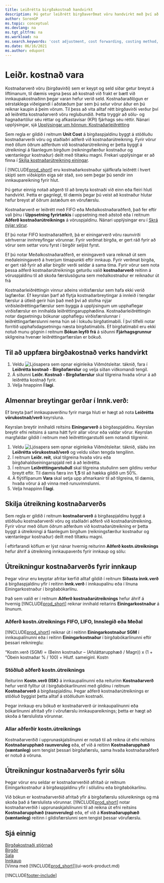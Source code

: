```yaml
---
title: Leiðrétta birgðakostnað handvirkt
description: Þú getur leiðrétt birgðaverðmat vöru handvirkt með því að nota FIFO eða meðalkostnaðaraðferð þegar vöruverð breytist.
author: SorenGP
ms.topic: conceptual
ms.devlang: na
ms.tgt_pltfrm: na
ms.workload: na
ms.search.keywords: 'cost adjustment, cost forwarding, costing method, inventory valuation, costing'
ms.date: 06/16/2021
ms.author: edupont
---
```

# <a name="adjust-item-costs"></a><a name="adjust-item-costs"></a>Leiðr. kostnað vara
Kostnaðarverð vöru (birgðavirði) sem er keypt og seld síðar getur breyst á líftímanum, til dæmis vegna þess að kostnað við frakt er bætt við innkaupakostnaðinn þegar varan hefur verið seld. Kostnaðaraðlögun er sérstaklega viðeigandi í aðstæðum þar sem þú selur vörur áður en þú reiknar kaupin á þeim vörum. Til þess að vita alltaf rétt birgðavirði verður því að leiðrétta kostnaðarverð vöru reglubundið. Þetta tryggir að sölu- og hagnaðartölur séu réttar og afkastavísar (KPI) fjárhags séu réttir. Nánari upplýsingar, sjá [Upplýsingar um hönnun: Kostnaðarleiðrétting](design-details-cost-adjustment.md)

Sem regla er gildið í reitnum **Unit Cost** á birgðaspjaldinu byggt á stöðluðu kostnaðarverði vöru og staðlaðri aðferð við kostnaðarútreikning. Fyrir vörur með öllum öðrum aðferðum við kostnaðarútreikning er þetta byggt á útreikningi á fáanlegum birgðum (reikningsfærður kostnaður og væntanlegur kostnaður) deilt með tiltæku magni. Frekari upplýsingar er að finna í [Skilja kostnaðarútreikning einingar](inventory-how-adjust-item-costs.md#understanding-unit-cost-calculation).

Í [!INCLUDE[prod_short](includes/prod_short.md)] eru kostnaðarkostnaður sjálfkrafa leiðrétt í hvert skipti sem viðskiptin eiga sér stað, svo sem þegar þú sendir inn innkaupareikning fyrir hlut.

Þú getur einnig notað aðgerð til að breyta kostnaði við einn eða fleiri hluti handvirkt. Þetta er gagnlegt, til dæmis þegar þú veist að kostnaður hlutar hefur breyst af öðrum ástæðum en vörufærslu.

Kostnaðarverð er leiðrétt með FIFO eða Meðalkostnaðaraðferð, það fer eftir vali þínu í **Uppsetning fyrirtækis** í uppsetning með aðstoð eða í reitnum **Aðferð kostnaðarútreiknings** á vöruspjaldinu. Nánari upplýsingar eru í [Skrá nýjar vörur](inventory-how-register-new-items.md).  

Ef þú notar FIFO kostnaðaraðferð, þá er einingarverð vöru raunvirði sérhverrar innhreyfingar vörunnar. Fyrir verðmat birgða, er gert ráð fyrir að vörur sem settar voru fyrst í birgðir seljist fyrst.

Ef þú notar Meðalkostnaðaraðferð, er einingaverð vara reiknað út sem meðaleiningaverð á hverjum tímapunkti eftir innkaup. Fyrir verðmat birgða, er gert ráð fyrir að allar birgðir verði seldar á sama tíma. Fyrir vörur sem nota þessa aðferð kostnaðarútreiknings geturðu valið **kostnaðarverð** reitinn á vöruspjaldinu til að skoða færslusöguna sem meðalkostnaður er reiknaður út frá

Kostnaðarleiðréttingin vinnur aðeins virðisfærslur sem hafa ekki verið lagfærðar. Ef keyrslan þarf að flytja kostnaðarbreytingar á innleið í tengdar færslur á útleið gerir hún það með því að stofna nýjar virðisleiðréttingarfærslur sem byggja á upplýsingum um upphaflegar virðisfærslur en innihalda leiðréttingarupphæðina. Kostnaðarleiðréttingin notar dagsetningu bókunar upphaflegu virðisfærslunnar í leiðréttingarfærslunni nema hún sé í lokuðu birgðatímabili. Í því tilfelli notar forritið upphafsdagsetningu næsta birgðatímabils. Ef birgðatímabil eru ekki notuð munu gögnin í reitnum **Bókun leyfð frá** á síðunni **Fjárhagsgrunnur** skilgreina hvenær leiðréttingarfærslan er bókuð.

## <a name="to-adjust-item-costs-manually"></a><a name="to-adjust-item-costs-manually"></a>Til að uppfæra birgðakostnað verks handvirkt
1. Veldu ![Ljósapera sem opnar eiginleika Viðmótsleitar.](media/ui-search/search_small.png "Segðu mér hvað þú vilt gera") táknið, fara í **Leiðrétta kostnað - Birgðafærslur** og velja síðan viðkomandi tengil.
2. Á síðunni **Leiðr. Kostnað - Birgðafærslur** skal tilgreina hvaða vörur á að leiðrétta kostnað fyrir.
3. Velja hnappinn **Í lagi**.

## <a name="to-make-general-changes-in-the-direct-unit-cost"></a><a name="to-make-general-changes-in-the-direct-unit-cost"></a>Almennar breytingar gerðar í Innk.verð:
Ef breyta þarf innkaupaverðinu fyrir marga hluti er hægt að nota **Leiðrétta vörukostnað/verð** keyrsluna.  

 Keyrslan breytir innihaldi reitsins **Einingarverð** á birgðaspjaldinu. Keyrslan breytir efni reitsins á sama hátt fyrir allar vörur eða valdar vörur. Keyrslan margfaldar gildið í reitnum með leiðréttingarstuðli sem notandi tilgreinir.  

1. Veldu ![Ljósapera sem opnar eiginleika Viðmótsleitar.](media/ui-search/search_small.png "Segðu mér hvað þú vilt gera") táknið, sláðu inn **Leiðrétta vörukostnað/verð** og veldu síðan tengda tengilinn.  
2. Í reitnum **Leiðr. reit**, skal tilgreina hvaða vöru eða birgðahaldseiningarspjald reit á að leiðrétta.  
3. Í reitnum **Leiðréttingarstuðull** skal tilgreina stuðulinn sem gildinu verður breytt eftir. Til dæmis færa inn **1,5** til að hækka gildið um 50%.  
4. Á flýtiflipanum **Vara** skal setja upp afmarkanir til að tilgreina, til dæmis, hvaða vörur á að vinna með runuvinnslunni.  
5. Velja hnappinn **Í lagi**.  

## <a name="understanding-unit-cost-calculation"></a><a name="understanding-unit-cost-calculation"></a>Skilja útreikning kostnaðarverðs
Sem regla er gildið í reitnum **kostnaðarverð** á birgðaspjaldinu byggt á stöðluðu kostnaðarverði vöru og staðlaðri aðferð við kostnaðarútreikning. Fyrir vörur með öllum öðrum aðferðum við kostnaðarútreikning er þetta byggt á útreikningi á fáanlegum birgðum (reikningsfærður kostnaður og væntanlegur kostnaður) deilt með tiltæku magni.  

 Í eftirfarandi köflum er lýst nánar hvernig reiturinn **Aðferð kostn.útreiknings** hefur áhrif á útreikning innkaupaverðs fyrir innkaup og sölu:  

## <a name="unit-cost-calculation-for-purchases"></a><a name="unit-cost-calculation-for-purchases"></a>Útreikningur kostnaðarverðs fyrir innkaup
 Þegar vörur eru keyptar afritar kerfið alltaf gildið í reitnum **Síðasta innk.verð** á birgðaspjaldinu yfir í reitinn **Innk.verð** í innkaupalínu eða í línuna Einingarkostnaður í birgðabókarlínu.  

 Það sem valið er í reitnum **Aðferð kostnaðarútreiknings** hefur áhrif á hvernig [!INCLUDE[prod_short](includes/prod_short.md)] reiknar innihald reitarins **Einingarkostnaður** á línunum.  

### <a name="costing-method-fifo-lifo-specific-or-average"></a><a name="costing-method-fifo-lifo-specific-or-average"></a>Aðferð kostn.útreiknings FIFO, LIFO, Innslegið eða Meðal
 [!INCLUDE[prod_short](includes/prod_short.md)] reiknar út í reitinn **Einingarkostnaður SGM** í innkaupalínunni eða í reitinn **Einingarkostnaður** í birgðabókarlínunni eftir þessari reiknireglu:  

 “Kostn.verð (SGM) = (Beinn kostnaður – (Afsláttarupphæð / Magn)) x (1 + “Óbein kostnaðar % / 100) + Hlutf. sameiginl. Kostn  

### <a name="costing-method-standard"></a><a name="costing-method-standard"></a>Stöðluð aðferð kostn.útreiknings
 Reiturinn **Kostn.verð (ISK)** á innkaupalínunni eða reiturinn **Kostnaðarverð** hefur verið fylltur út í birgðabókarlínunni með gildinu í reitnum **Kostnaðarverð** á birgðaspjaldinu. Þegar aðferð kostnaðarútreiknings er stöðluð byggist þetta alltaf á stöðluðum kostnaði.  

 Þegar innkaup eru bókuð er kostnaðarverð úr innkaupalínunni eða bókarlínunni afritað yfir í vörufærslu innkaupareiknings; þetta er hægt að skoða á færslulista vörunnar.  

### <a name="all-costing-methods"></a><a name="all-costing-methods"></a>Allar aðferðir kostn.útreiknings
 Kostnaðarverðið í upprunaskjalslínunni er notað til að reikna út efni reitsins **Kostnaðarupphæð raunveruleg** eða, ef við á reitinn **Kostnaðarupphæð (væntanleg)** sem tengist þessari birgðafærslu, sama hvaða kostnaðaraðferð er notuð á vöruna.  

## <a name="unit-cost-calculation-for-sales"></a><a name="unit-cost-calculation-for-sales"></a>Útreikningur kostnaðarverðs fyrir sölu
 Þegar vörur eru seldar er kostnaðarverðið afritað úr reitnum Einingarkostnaður á birgðaspjaldinu yfir í sölulínu eða birgðabókarlínu.  

 Við bókun er kostnaðarverðið afritað yfir á birgðafærslu sölureiknings og má skoða það á færslulista vörunnar. [!INCLUDE[prod_short](includes/prod_short.md)] notar kostnaðarverðið í upprunaskjalslínunni til að reikna út efni reitsins **Kostnaðarupphæð (raunveruleg)** eða, ef við á **Kostnaðarupphæð (væntanleg)** reitinn í gildisfærslunni sem tengist þessar vörufærslu.  

## <a name="see-also"></a><a name="see-also"></a>Sjá einnig
[Birgðakostnaði stjórnað](finance-manage-inventory-costs.md)  
[Birgðir](inventory-manage-inventory.md)  
[Sala](sales-manage-sales.md)  
[Innkaup](purchasing-manage-purchasing.md)  
[Vinna með [!INCLUDE[prod_short](includes/prod_short.md)]](ui-work-product.md)


[!INCLUDE[footer-include](includes/footer-banner.md)]
